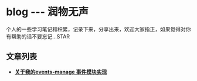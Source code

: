 # blog --- 润物无声
个人的一些学习笔记和积累，记录下来，分享出来，欢迎大家指正，如果觉得对你有帮助的话不要忘记...STAR


## 文章列表

* **[关于我的events-manage 事件模块实现](https://github.com/liuchengying/blog/blob/master/blog/01/events-mange.md)**

